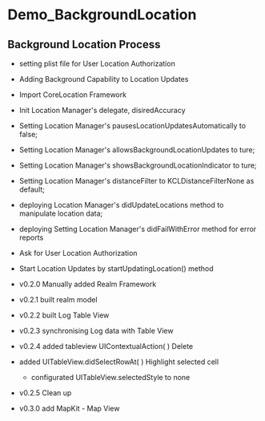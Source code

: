 # Demo_BackgroundLocation

## Background Location Process

- setting plist file for User Location Authorization
- Adding Background Capability to Location Updates

- Import CoreLocation Framework
- Init Location Manager's delegate, disiredAccuracy

- Setting Location Manager's pausesLocationUpdatesAutomatically to false; 
- Setting Location Manager's allowsBackgroundLocationUpdates to ture;
- Setting Location Manager's showsBackgroundLocationIndicator to ture;
- Setting Location Manager's distanceFilter  to KCLDistanceFilterNone as default;
- deploying Location Manager's didUpdateLocations method to manipulate location data;
- deploying Setting Location Manager's didFailWithError method for error reports

- Ask for User Location Authorization
- Start Location Updates by startUpdatingLocation() method

- v0.2.0 Manually added Realm Framework
- v0.2.1 built realm model
- v0.2.2 built Log Table View
- v0.2.3 synchronising Log data with Table View
- v0.2.4 added tableview UIContextualAction( ) Delete
- added UITableView.didSelectRowAt( ) Highlight selected cell
    - configurated UITableView.selectedStyle to none
- v0.2.5 Clean up
- v0.3.0 add MapKit - Map View


